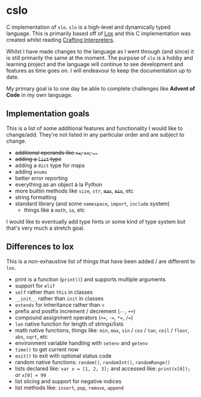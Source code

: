 # cslo

C implementation of `slo`. `slo` is a high-level and dynamically typed language.
This is primarily based off of [Lox](https://craftinginterpreters.com/the-lox-language.html)
and this C implementation was created whilst reading
[Crafting Interpreters](https://craftinginterpreters.com).

Whilst I have made changes to the language as I went through (and since) it is still
primarily the same at the moment. The purpose of `slo` is a hobby and learning project and the
language will continue to see development and features as time goes on.
I will endeavour to keep the documentation up to date.

My primary goal is to one day be able to complete challenges like **Advent of Code** in my own language.

## Implementation goals

This is a list of some additional features and functionality I would like to change/add. They're not listed in
any particular order and are subject to change.

- ~~additional operands like `+=`, `++`, `--`~~
- ~~adding a `list` type~~
- adding a `dict` type for maps
- adding `enums`
- better error reporting
- everything as an object á la Python
- more builtin methods like `size`, `str`, ~~`max`~~, ~~`min`~~, etc
- string formatting
- standard library (and some `namespace`, `import`, `include` system)
  - things like a `math`, `io`, etc

I would like to eventually add type hints or some kind of type system but that's very much a stretch goal.

## Differences to lox

This is a non-exhaustive list of things that have been added / are different to `lox`.

- print is a function (`print()`) and supports multiple arguments
- support for `elif`
- `self` rather than `this` in classes
- `__init__` rather than `init` in classes
- `extends` for inheritance rather than `<`
- prefix and postfix increment / decrement (`--`, `++`)
- compound assignment operators (`+=`, `-=`, `*=`, `/=`)
- `len` native function for length of strings/lists
- math native functions, things like: `min`, `max`, `sin` / `cos` / `tan`, `ceil` / `floor`, `abs`, `sqrt`, etc
- environment variable handling with `setenv` and `getenv`
- `time()` to get current now
- `exit()` to exit with optional status code
- random native functions: `random()`, `randomInt()`, `randomRange()`
- lists declared like: `var x = [1, 2, 3];` and accessed like: `print(x[0]);` or `x[0] = 99`
- list slicing and support for negative indices
- list methods like: `insert`, `pop`, `remove`, `append`
